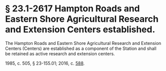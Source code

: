 # § 23.1-2617 Hampton Roads and Eastern Shore Agricultural Research and Extension Centers established.

<p>The Hampton Roads and Eastern Shore Agricultural Research and Extension Centers (Centers) are established as a component of the Station and shall be retained as active research and extension centers.</p><p>1985, c. 505, § 23-155.01; 2016, c. <a href='http://lis.virginia.gov/cgi-bin/legp604.exe?161+ful+CHAP0588'>588</a>.</p>